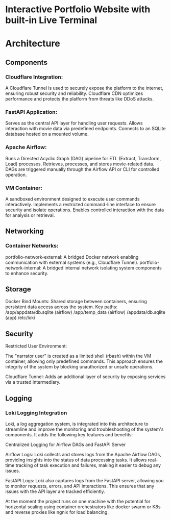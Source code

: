 # Interactive Portfolio Website with built-in Live Terminal


# Architecture


## Components


### Cloudflare Integration:

A Cloudflare Tunnel is used to securely expose the platform to the internet, ensuring robust security and reliability.
Cloudflare CDN optimizes performance and protects the platform from threats like DDoS attacks.


### FastAPI Application:

Serves as the central API layer for handling user requests.
Allows interaction with movie data via predefined endpoints.
Connects to an SQLite database hosted on a mounted volume.


### Apache Airflow:

Runs a Directed Acyclic Graph (DAG) pipeline for ETL (Extract, Transform, Load) processes.
Retrieves, processes, and stores movie-related data.
DAGs are triggered manually through the Airflow API or CLI for controlled operation.


### VM Container:

A sandboxed environment designed to execute user commands interactively.
Implements a restricted command-line interface to ensure security and isolate operations.
Enables controlled interaction with the data for analysis or retrieval.



## Networking
### Container Networks:
portfolio-network-external: A bridged Docker network enabling communication with external systems (e.g., Cloudflare Tunnel).
portfolio-network-internal: A bridged internal network isolating system components to enhance security.


## Storage
Docker Bind Mounts:
Shared storage between containers, ensuring persistent data access across the system.
Key paths:
/app/appdata/db.sqlite (airflow)
/app/temp_data (airflow)
/appdata/db.sqlite (app)
/etc/loki

## Security
Restricted User Environment:

The "narrator user" is created as a limited shell (rbash) within the VM container, allowing only predefined commands.
This approach ensures the integrity of the system by blocking unauthorized or unsafe operations.

Cloudflare Tunnel:
Adds an additional layer of security by exposing services via a trusted intermediary.


## Logging

### Loki Logging Integration
Loki, a log aggregation system, is integrated into this architecture to streamline and improve the monitoring and troubleshooting of the system's components. It adds the following key features and benefits:

Centralized Logging for Airflow DAGs and FastAPI Server

Airflow Logs: Loki collects and stores logs from the Apache Airflow DAGs, providing insights into the status of data processing 
tasks. It allows real-time tracking of task execution and failures, making it easier to debug any issues.


FastAPI Logs: Loki also captures logs from the FastAPI server, allowing you to monitor requests, errors, and API interactions. This ensures that any issues with the API layer are tracked efficiently.



At the moment the project runs on one machine with the potential for horizontal scaling using container orchestrators like docker swarm or K8s and reverse proxies like ngnix for load balancing.